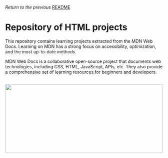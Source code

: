
<span><i>Return to the previous</i> <a href="https://github.com/alexandre-j-dev/Mozilla-Developer-Network-HTML"> README</a></span>


<h1>Repository of HTML projects</h1>

This repository contains learning projects extracted from the MDN Web Docs. Learning on MDN has a strong focus on accessibility, optimization, and the most up-to-date methods.

MDN Web Docs is a collaborative open-source project that documents web technologies, including CSS, HTML, JavaScript, APIs, etc. They also provide a comprehensive set of learning resources for beginners and developers.
<br><br>

 <img src="https://i.imgur.com/BRdIN0r.png" width="100%" height="220px" align="center"/>
